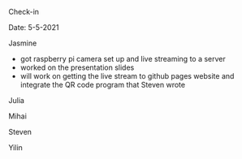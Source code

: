 Check-in

Date: 5-5-2021

Jasmine
- got raspberry pi camera set up and live streaming to a server
- worked on the presentation slides
- will work on getting the live stream to github pages website and integrate the QR code program that Steven wrote
  
Julia

Mihai

Steven

Yilin